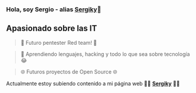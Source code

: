 ### Hola, soy Sergio - alias [Sergiky](https://sergiky.github.io)👋

## Apasionado sobre las IT
> 🔴 Futuro pentester Red team! 🔴

> 🧠 Aprendiendo lenguajes, hacking y todo lo que sea sobre tecnología 😂

> 🌐 Futuros proyectos de Open Source 🌐

Actualmente estoy subiendo contenido a mi página web 👨‍💻 **[Sergiky](https://sergiky.github.io)** 👨‍💻
